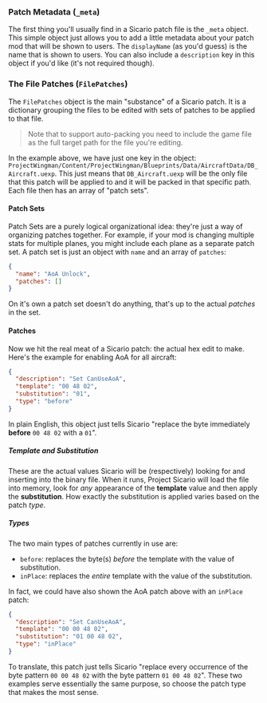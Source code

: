 ﻿### Patch Metadata (`_meta`)

The first thing you'll usually find in a Sicario patch file is the `_meta` object. This simple object just allows you to add a little metadata about your patch mod that will be shown to users. The `displayName` (as you'd guess) is the name that is shown to users. You can also include a `description` key in this object if you'd like (it's not required though).

### The File Patches (`FilePatches`)

The `FilePatches` object is the main "substance" of a Sicario patch. It is a dictionary grouping the files to be edited with sets of patches to be applied to that file.

> Note that to support auto-packing you need to include the game file as the full target path for the file you're editing.

In the example above, we have just one key in the object: `ProjectWingman/Content/ProjectWingman/Blueprints/Data/AircraftData/DB_Aircraft.uexp`. This just means that `DB_Aircraft.uexp` will be the only file that this patch will be applied to and it will be packed in that specific path. Each file then has an array of "patch sets".

#### Patch Sets

Patch Sets are a purely logical organizational idea: they're just a way of organizing patches together. For example, if your mod is changing multiple stats for multiple planes, you might include each plane as a separate patch set. A patch set is just an object with `name` and an array of `patches`:

```json
{
  "name": "AoA Unlock",
  "patches": []
}
```

On it's own a patch set doesn't do anything, that's up to the actual _patches_ in the set.

#### Patches

Now we hit the real meat of a Sicario patch: the actual hex edit to make. Here's the example for enabling AoA for all aircraft:

```json
{
  "description": "Set CanUseAoA",
  "template": "00 48 02",
  "substitution": "01",
  "type": "before"
}
```

In plain English, this object just tells Sicario "replace the byte immediately **before** `00 48 02` with a `01`".

##### Template and Substitution

These are the actual values Sicario will be (respectively) looking for and inserting into the binary file. When it runs, Project Sicario will load the file into memory, look for _any_ appearance of the **template** value and then apply the **substitution**. How exactly the substitution is applied varies based on the patch _type_.

##### Types

The two main types of patches currently in use are:

- `before`: replaces the byte(s) _before_ the template with the value of substitution.
- `inPlace`: replaces the _entire_ template with the value of the substitution.

In fact, we could have also shown the AoA patch above with an `inPlace` patch:

```json
{
  "description": "Set CanUseAoA",
  "template": "00 00 48 02",
  "substitution": "01 00 48 02",
  "type": "inPlace"
}
```

To translate, this patch just tells Sicario "replace every occurrence of the byte pattern `00 00 48 02` with the byte pattern `01 00 48 02`". These two examples serve essentially the same purpose, so choose the patch type that makes the most sense.
